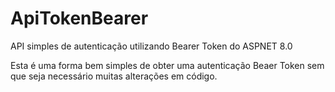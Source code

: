 # ApiTokenBearer

API simples de autenticação utilizando Bearer Token do ASPNET 8.0

Esta é uma forma bem simples de obter uma autenticação Beaer Token sem que seja necessário muitas alterações em código.
